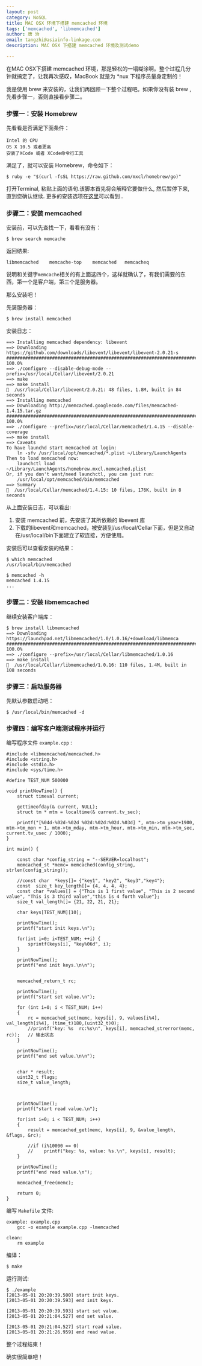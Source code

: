 ```yaml
---
layout: post
category: NoSQL
title: MAC OSX 环境下搭建 memcached 环境
tags: ['memcached', 'libmemcached']
author: 唐 治
email: tangzhi@asiainfo-linkage.com
description: MAC OSX 下搭建 memcached 环境及测试demo

---
```


在MAC OSX下搭建 memcached 环境，那是轻松的一塌糊涂啊。整个过程几分钟就搞定了，让我再次感叹，MacBook 就是为 *nux 下程序员量身定制的！

我是使用 brew 来安装的，让我们再回顾一下整个过程吧。如果你没有装 brew ,先看步骤一，否则直接看步骤二。


### 步骤一：安装 Homebrew

先看看是否满足下面条件：

	Intel 的 CPU
	OS X 10.5 或者更高
	安装了XCode 或者 XCode命令行工具
	
满足了，就可以安装 Homebrew，命令如下：

	$ ruby -e "$(curl -fsSL https://raw.github.com/mxcl/homebrew/go)"
	
打开Terminal, 粘贴上面的语句.该脚本首先将会解释它要做什么, 然后暂停下来, 直到您确认继续. 更多的安装选项在[这里](https://github.com/mxcl/homebrew/wiki/Installation)可以看到 .

### 步骤二：安装 memcached

安装前，可以先查找一下，看看有没有：

	$ brew search memcache
	
返回结果:
	
	libmemcached	memcache-top	memcached	memcacheq
	
说明和关键字`memcache`相关的有上面这四个，这样就确认了，有我们需要的东西，第一个是客户端，第三个是服务器。

那么安装吧！

先装服务器：

    $ brew install memcached
    
安装日志：

    ==> Installing memcached dependency: libevent
    ==> Downloading https://github.com/downloads/libevent/libevent/libevent-2.0.21-s
    ######################################################################## 100.0%
    ==> ./configure --disable-debug-mode --prefix=/usr/local/Cellar/libevent/2.0.21
    ==> make
    ==> make install
    🍺  /usr/local/Cellar/libevent/2.0.21: 48 files, 1.8M, built in 84 seconds
    ==> Installing memcached
    ==> Downloading http://memcached.googlecode.com/files/memcached-1.4.15.tar.gz
    ######################################################################## 100.0%
    ==> ./configure --prefix=/usr/local/Cellar/memcached/1.4.15 --disable-coverage
    ==> make install
    ==> Caveats
    To have launchd start memcached at login:
        ln -sfv /usr/local/opt/memcached/*.plist ~/Library/LaunchAgents
    Then to load memcached now:
        launchctl load ~/Library/LaunchAgents/homebrew.mxcl.memcached.plist
    Or, if you don't want/need launchctl, you can just run:
        /usr/local/opt/memcached/bin/memcached
    ==> Summary
    🍺  /usr/local/Cellar/memcached/1.4.15: 10 files, 176K, built in 8 seconds
        
从上面安装日志，可以看出:

1. 安装 memcached 前，先安装了其所依赖的 libevent 库
2. 下载的libevent和memcached，被安装到/usr/local/Cellar下面，但是又自动在/usr/local/bin下面建立了软连接，方便使用。

安装后可以查看安装的结果：

	$ which memcached
	/usr/local/bin/memcached
	
	$ memcached -h
	memcached 1.4.15
	...


### 步骤二：安装 libmemcached

继续安装客户端库：

    $ brew install libmemcached
    ==> Downloading https://launchpad.net/libmemcached/1.0/1.0.16/+download/libmemca
    ######################################################################## 100.0%
    ==> ./configure --prefix=/usr/local/Cellar/libmemcached/1.0.16
    ==> make install
    🍺  /usr/local/Cellar/libmemcached/1.0.16: 110 files, 1.4M, built in 108 seconds
      
### 步骤三：启动服务器

先默认参数启动吧：

	$ /usr/local/bin/memcached -d
	
### 步骤四：编写客户端测试程序并运行

编写程序文件 `example.cpp` :

    #include <libmemcached/memcached.h>
    #include <string.h>
    #include <stdio.h>
    #include <sys/time.h>
    
    #define TEST_NUM 500000
    
    void printNowTime() {
        struct timeval current;
        
        gettimeofday(& current, NULL);
        struct tm * mtm = localtime(& current.tv_sec);
        
        printf("[%04d-%02d-%02d %02d:%02d:%02d.%03d] ", mtm->tm_year+1900, mtm->tm_mon + 1, mtm->tm_mday, mtm->tm_hour, mtm->tm_min, mtm->tm_sec, current.tv_usec / 1000);
    }
    
    int main() {
    
        const char *config_string = "--SERVER=localhost";
        memcached_st *memc= memcached(config_string, strlen(config_string));
        
        //const char  *keys[]= {"key1", "key2", "key3","key4"};
        const  size_t key_length[]= {4, 4, 4, 4};   
        const char *values[] = {"This is 1 first value", "This is 2 second value", "This is 3 third value","this is 4 forth value"};   
        size_t val_length[]= {21, 22, 21, 21};  
        
        char keys[TEST_NUM][10];
        
        printNowTime();
        printf("start init keys.\n");
        
        for(int i=0; i<TEST_NUM; ++i) {
            sprintf(keys[i], "key%06d", i);
        }
        
        printNowTime();
        printf("end init keys.\n\n");
        
        
        memcached_return_t rc;
        
        printNowTime();
        printf("start set value.\n");
        
        for (int i=0; i < TEST_NUM; i++)        
        {  
            rc = memcached_set(memc, keys[i], 9, values[i%4], val_length[i%4], (time_t)180,(uint32_t)0);
            //printf("key: %s  rc:%s\n", keys[i], memcached_strerror(memc, rc));   // 输出状态
        }
        
        printNowTime();
        printf("end set value.\n\n");
        
        
        char * result;
        uint32_t flags;
        size_t value_length;
        
        
        
        printNowTime();
        printf("start read value.\n");
        
        for(int i=0; i < TEST_NUM; i++)
        {  
            result = memcached_get(memc, keys[i], 9, &value_length, &flags, &rc);
            
            //if (i%10000 == 0)
            //    printf("key: %s, value: %s.\n", keys[i], result);
        } 
        
        printNowTime();
        printf("end read value.\n");
        
        memcached_free(memc);
    
        return 0;
    }

编写 `Makefile` 文件:

	example: example.cpp
    	gcc -o example example.cpp -lmemcached
    
    clean:
    	rm example

编译：

	$ make
	
运行测试:

	$ ./example
    [2013-05-01 20:20:39.500] start init keys.
    [2013-05-01 20:20:39.593] end init keys.
    
    [2013-05-01 20:20:39.593] start set value.
    [2013-05-01 20:21:04.527] end set value.
    
    [2013-05-01 20:21:04.527] start read value.
    [2013-05-01 20:21:26.959] end read value.
  
整个过程结束！
  
确实很简单吧！
	